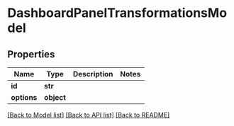 # DashboardPanelTransformationsModel

## Properties
Name | Type | Description | Notes
------------ | ------------- | ------------- | -------------
**id** | **str** |  | 
**options** | **object** |  | 

[[Back to Model list]](../README.md#documentation-for-models) [[Back to API list]](../README.md#documentation-for-api-endpoints) [[Back to README]](../README.md)


